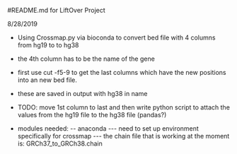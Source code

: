#README.md for LiftOver Project

8/28/2019
- Using Crossmap.py via bioconda to convert bed file with 4 columns from hg19 to to hg38
- the 4th column has to be the name of the gene
- first use cut -f5-9 to get the last columns which have the new positions into an new bed file.
- these are saved in output with hg38 in name
- TODO: move 1st column to last and then write python script to attach the values from the hg19 file to the hg38 file (pandas?)

- modules needed:
-- anaconda
--- need to set up environment specifically for crossmap
--- the chain file that is working at the moment is: GRCh37_to_GRCh38.chain

